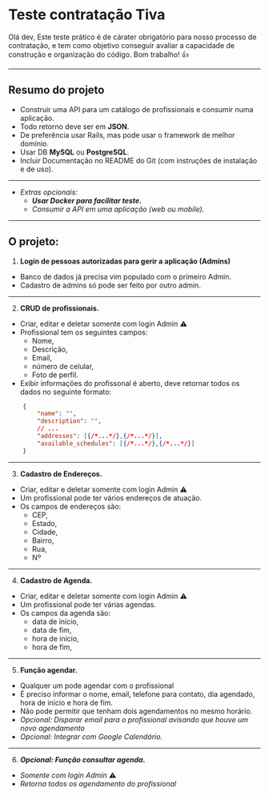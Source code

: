 # Teste contratação Tiva

Olá dev,
Este teste prático é de cárater obrigatório para nosso processo de contratação, e tem como objetivo conseguir avaliar a capacidade de construção e organização do código.
Bom trabalho! :thumbsup:

---

## Resumo do projeto

- Construir uma API para um catálogo de profissionais e consumir numa aplicação.
- Todo retorno deve ser em **JSON**.
- De preferência usar Rails, mas pode usar o framework de melhor domínio.
- Usar DB **MySQL** ou **PostgreSQL**.
- Incluir Documentação no README do Git (com instruções de instalação e de uso).

---

- _Extras opcionais:_
  - **_Usar Docker para facilitar teste._**
  - _Consumir a API em uma aplicação (web ou mobile)._

---

## O projeto:

1. **Login de pessoas autorizadas para gerir a aplicação (Admins)**

- Banco de dados já precisa vim populado com o primeiro Admin.
- Cadastro de admins só pode ser feito por outro admin.

---

2. **CRUD de profissionais.**

- Criar, editar e deletar somente com login Admin :warning:
- Profissional tem os seguintes campos:
  - Nome,
  - Descrição,
  - Email,
  - número de celular,
  - Foto de perfil.
- Exibir informações do profissonal é aberto, deve retornar todos os dados no seguinte formato:

```JSON
    {
        "name": "",
        "description": "",
        // ...
        "addresses": [{/*...*/},{/*...*/}],
        "available_schedules": [{/*...*/},{/*...*/}]
    }
```

---

3. **Cadastro de Endereços.**

- Criar, editar e deletar somente com login Admin :warning:
- Um profissional pode ter vários endereços de atuação.
- Os campos de endereços são:
  - CEP,
  - Estado,
  - Cidade,
  - Bairro,
  - Rua,
  - Nº

---

4. **Cadastro de Agenda.**

- Criar, editar e deletar somente com login Admin :warning:
- Um profissional pode ter várias agendas.
- Os campos da agenda são:
  - data de início,
  - data de fim,
  - hora de início,
  - hora de fim,

---

5. **Função agendar.**

- Qualquer um pode agendar com o profissional
- É preciso informar o nome, email, telefone para contato, dia agendado, hora de início e hora de fim.
- Não pode permitir que tenham dois agendamentos no mesmo horário.
- _Opcional: Disparar email para o profissional avisando que houve um novo agendamento_
- _Opcional: Integrar com Google Calendário._

---

6. **_Opcional: Função consultar agenda._**

- _Somente com login Admin_ :warning:
- _Retorna todos os agendamento do profissional_
